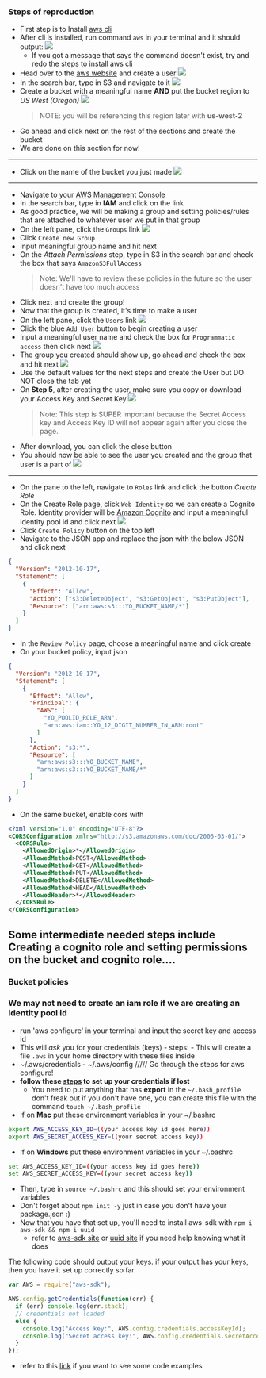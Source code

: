 ### Steps of reproduction

- First step is to Install [aws cli](https://docs.aws.amazon.com/cli/latest/userguide/install-macos.html#awscli-install-osx-pip)
- After cli is installed, run command `aws` in your terminal and it should output:
  ![](https://github.com/electrala/documentation/blob/master/Images/successful_AWS_Terminal.png)
  - If you got a message that says the command doesn't exist, try and redo the steps to install aws cli
- Head over to the [aws website](https://aws.amazon.com/) and create a user
  ![](https://github.com/electrala/documentation/blob/master/Images/create_AWS_Account.png)
- In the search bar, type in S3 and navigate to it
  ![](https://github.com/electrala/documentation/blob/master/Images/search_Bar_S3.png)
- Create a bucket with a meaningful name **AND** put the bucket region to _US West (Oregon)_
  ![](https://github.com/electrala/documentation/blob/master/Images/bucket_AWS_Region.png)
  > NOTE: you will be referencing this region later with **us-west-2**
- Go ahead and click next on the rest of the sections and create the bucket
- We are done on this section for now!

---

- Click on the name of the bucket you just made
  ![](https://github.com/electrala/documentation/blob/master/Images/click_Bucket_Name.png)

---

- Navigate to your [AWS Management Console](https://aws.amazon.com/console/home?region=us-west-2)
- In the search bar, type in **IAM** and click on the link
- As good practice, we will be making a group and setting policies/rules that are attached to whatever user we put in that group
- On the left pane, click the `Groups` link
  ![](https://github.com/electrala/documentation/blob/master/Images/iam_User_Create_Groups.png)
- Click `Create new Group`
- Input meaningful group name and hit next
- On the _Attach Permissions_ step, type in S3 in the search bar and check the box that says `AmazonS3FullAccess`
  > Note: We'll have to review these policies in the future so the user doesn't have too much access
- Click next and create the group!
- Now that the group is created, it's time to make a user
- On the left pane, click the `Users` link
  ![](https://github.com/electrala/documentation/blob/master/Images/iam_User_Create_Pane.png)
- Click the blue `Add User` button to begin creating a user
- Input a meaningful user name and check the box for `Programmatic access` then click next
  ![](https://github.com/electrala/documentation/blob/master/Images/add_Username_Role.png)
- The group you created should show up, go ahead and check the box and hit next
  ![](https://github.com/electrala/documentation/blob/master/Images/set_Permissions_User.png)
- Use the default values for the next steps and create the User but DO NOT close the tab yet
- On **Step 5**, after creating the user, make sure you copy or download your Access Key and Secret Key
  ![](https://github.com/electrala/documentation/blob/master/Images/download_AWS_User_Keys.png)
  > Note: This step is SUPER important because the Secret Access key and Access Key ID will not appear again after you close the page.
- After download, you can click the close button
- You should now be able to see the user you created and the group that user is a part of
  ![](https://github.com/electrala/documentation/blob/master/Images/successful_User_Creation.png)

---

- On the pane to the left, navigate to `Roles` link and click the button _Create Role_
- On the Create Role page, click `Web Identity` so we can create a Cognito Role. Identity provider will be [Amazon Cognito](https://docs.aws.amazon.com/cognito/latest/developerguide/what-is-amazon-cognito.html) and input a meaningful identity pool id and click next
  ![](https://github.com/electrala/documentation/blob/master/Images/create_Cognito_Role.png)
- Click `Create Policy` button on the top left
- Navigate to the JSON app and replace the json with the below JSON and click next

```json
{
  "Version": "2012-10-17",
  "Statement": [
    {
      "Effect": "Allow",
      "Action": ["s3:DeleteObject", "s3:GetObject", "s3:PutObject"],
      "Resource": ["arn:aws:s3:::YO_BUCKET_NAME/*"]
    }
  ]
}
```

- In the `Review Policy` page, choose a meaningful name and click create
- On your bucket policy, input json

```json
{
  "Version": "2012-10-17",
  "Statement": [
    {
      "Effect": "Allow",
      "Principal": {
        "AWS": [
          "YO_POOLID_ROLE_ARN",
          "arn:aws:iam::YO_12_DIGIT_NUMBER_IN_ARN:root"
        ]
      },
      "Action": "s3:*",
      "Resource": [
        "arn:aws:s3:::YO_BUCKET_NAME",
        "arn:aws:s3:::YO_BUCKET_NAME/*"
      ]
    }
  ]
}
```

- On the same bucket, enable cors with

```xml
<?xml version="1.0" encoding="UTF-8"?>
<CORSConfiguration xmlns="http://s3.amazonaws.com/doc/2006-03-01/">
  <CORSRule>
    <AllowedOrigin>*</AllowedOrigin>
    <AllowedMethod>POST</AllowedMethod>
    <AllowedMethod>GET</AllowedMethod>
    <AllowedMethod>PUT</AllowedMethod>
    <AllowedMethod>DELETE</AllowedMethod>
    <AllowedMethod>HEAD</AllowedMethod>
    <AllowedHeader>*</AllowedHeader>
  </CORSRule>
</CORSConfiguration>
```

## Some intermediate needed steps include Creating a cognito role and setting permissions on the bucket and cognito role....

### Bucket policies

### We may not need to create an iam role if we are creating an identity pool id

- run 'aws configure' in your terminal and
  input the secret key and access id
- This will _ask_ you for your credentials (keys) - steps: - This will create a file `.aws` in your home directory with these files inside
- ~/.aws/credentials - ~/.aws/config
  ///// Go through the steps for aws configure!
- **follow these [steps](https://docs.aws.amazon.com/sdk-for-java/v1/developer-guide/setup-credentials.html) to set up your credentials if lost**
  - You need to put anything that has **export** in the `~/.bash_profile` don't freak out if you don't have one, you can create this file with the command `touch ~/.bash_profile`
- If on **Mac** put these environment variables in your ~/.bashrc

```bash
export AWS_ACCESS_KEY_ID=((your access key id goes here))
export AWS_SECRET_ACCESS_KEY=((your secret access key))
```

- If on **Windows** put these environment variables in your ~/.bashrc

```bash
set AWS_ACCESS_KEY_ID=((your access key id goes here))
set AWS_SECRET_ACCESS_KEY=((your secret access key))
```

- Then, type in `source ~/.bashrc` and this should set your environment variables
- Don't forget about `npm init -y` just in case you don't have your package.json :)
- Now that you have that set up, you'll need to install aws-sdk with `npm i aws-sdk && npm i uuid`
  - refer to [aws-sdk site](https://www.npmjs.com/package/aws-sdk) or [uuid site](https://www.npmjs.com/package/uuid) if you need help knowing what it does

The following code should output your keys. if your output has your keys, then you have it set up correctly so far.

```js
var AWS = require("aws-sdk");

AWS.config.getCredentials(function(err) {
  if (err) console.log(err.stack);
  // credentials not loaded
  else {
    console.log("Access key:", AWS.config.credentials.accessKeyId);
    console.log("Secret access key:", AWS.config.credentials.secretAccessKey);
  }
});
```

- refer to this [link](https://docs.aws.amazon.com/code-samples/latest/catalog/javascript-s3-s3_upload.js.html) if you want to see some code examples
